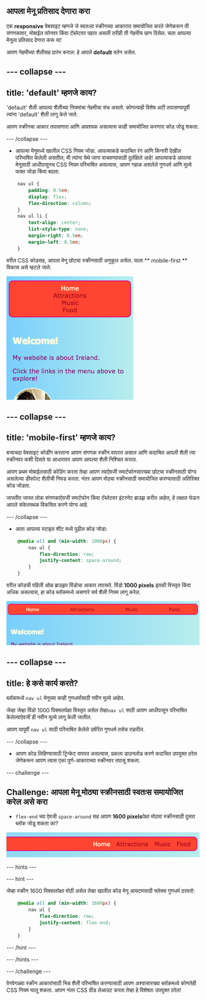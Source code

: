 ## आपला मेनू प्रतिसाद देणारा करा

एक **responsive** वेबसाइट म्हणजे जे स्वतःला स्क्रीनच्या आकारात समायोजित करते जेणेकरून ती संगणकावर, मोबाईल फोनवर किंवा टॅब्लेटवर पहात असली तरीही ती नेहमीच छान दिसेल. चला आपल्या मेनूला प्रतिसाद देणारा करू या!

आपण नेहमीच्या शैलीसह प्रारंभ कराल: हे आपले **default** वर्तन असेल.

## \--- collapse \---

## title: 'default' म्हणजे काय?

'default' शैली आपल्या शैलीच्या नियमांचा नेहमीचा संच असतो. कोणत्याही विशेष अटी तपासण्यापूर्वी त्यांना 'default' शैली लागू केले जाते.

आपण स्क्रीनचा आकार तपासणारा आणि आवश्यक असल्यास काही समायोजित करणारा कोड जोडू शकता.

\--- /collapse \---

+ आपल्या मेनूमध्ये खालील CSS नियम जोडा. आपल्याकडे कदाचित रंग आणि किनारी देखील परिभाषित केलेली असतील; मी त्यांना येथे जागा वाचवण्यासाठी दुर्लक्षिले आहे! आपल्याकडे आपल्या मेनूसाठी आधीपासूनच CSS नियम परिभाषित असल्यास, आपण गहाळ असलेले गुणधर्म आणि मूल्ये फक्त जोडा किंवा बदला.

```css
    nav ul {
        padding: 0.5em;
        display: flex;
        flex-direction: column;
    }
    nav ul li {
        text-align: center; 
        list-style-type: none;
        margin-right: 0.5em;
        margin-left: 0.5em;
    }
```

वरील CSS कोडसह, आपला मेनू छोट्या स्क्रीनसाठी अनुकूल असेल. याला ** mobile-first ** विकास असे म्हटले जाते.

![छोट्या स्क्रीनवर मेनू आयटम एकावर एक उभे केलेले](images/responsiveMenuMobile.png)

## \--- collapse \---

## title: 'mobile-first' म्हणजे काय?

बर्‍याचदा वेबसाइट कोडींग करताना आपण संगणक स्क्रीन वापरत असाल आणि कदाचित आपली शैली त्या स्क्रीनवर कशी दिसते या आधारावर आपण आपल्या शैली निश्चित कराल.

आपण प्रथम मोबाईलसाठी कोडिंग करता तेव्हा आपण त्याऐवजी स्मार्टफोनसारख्या छोट्या स्क्रीनसाठी योग्य असलेल्या डीफॉल्ट शैलीची निवड करता. नंतर आपण मोठ्या स्क्रीनसाठी समायोजित करण्यासाठी अतिरिक्त कोड जोडता.

जास्तीत जास्त लोक संगणकाऐवजी स्मार्टफोन किंवा टॅब्लेटवर इंटरनेट ब्राउझ करीत आहेत, हे लक्षात घेऊन आपले संकेतस्थळ विकसित करणे योग्य आहे.

\--- /collapse \---

+ आता आपल्या स्टाइल शीट मध्ये पुढील कोड जोडा:

```css
    @media all and (min-width: 1000px) {
        nav ul {
            flex-direction: row;
            justify-content: space-around;
        }
    }
```

वरील कोडची पहिली ओळ ब्राउझर विंडोचा आकार तपासते. विंडो **1000 pixels** इतकी विस्तृत किंवा अधिक असल्यास, हा कोड ब्लॉकमध्ये असणारे सर्व शैली नियम लागू करेल.

![विस्तृत स्क्रीनवरील मेनू आयटम एका ओळीवर समान रीतीने अंतरावर ठेवले](images/responsiveMenuMedium.png)

## \--- collapse \---

## title: हे कसे कार्य करते?

ब्लॉकमध्ये `nav ul` मेनूच्या काही गुणधर्मांसाठी नवीन मूल्ये आहेत.

जेव्हा जेव्हा विंडो 1000 पिक्सलपेक्षा विस्तृत असेल तेव्हा`nav ul` साठी आपण आधीपासून परिभाषित केलेल्याऐवजी ही नवीन मूल्ये लागू केली जातील.

आपण यापूर्वी `nav ul` साठी परिभाषित केलेले उर्वरित गुणधर्म तसेच राहतील.

\--- /collapse \---

+ आपण कोड लिहिण्यासाठी ट्रिन्केट वापरत असल्यास, प्रकल्प डाउनलोड करणे कदाचित उपयुक्त ठरेल जेणेकरून आपण त्यास एका पूर्ण-आकाराच्या स्क्रीनवर तपासू शकता.

\--- challenge \---

## Challenge: आपला मेनू मोठ्या स्क्रीनसाठी स्वतःस समायोजित करेल असे करा

+ `flex-end` च्या ऐवजी `space-around` सह आपण **1600 pixels**पेक्षा मोठ्या स्क्रीनसाठी दुसरा ब्लॉक जोडू शकता का?

![विस्तृत स्क्रीनवर उजवीकडे मेनू आयटम](images/responsiveMenuWide.png)

\--- hints \---

\--- hint \---

जेव्हा स्क्रीन 1600 पिक्सलपेक्षा मोठी असेल तेव्हा खालील कोड मेनू आयटमसाठी फ्लेक्स गुणधर्म ठरवतो:

```css
    @media all and (min-width: 1600px) {
        nav ul {
            flex-direction: row;
            justify-content: flex-end;
        }
    }  
```

\--- /hint \---

\--- /hints \---

\--- /challenge \---

वेगवेगळ्या स्क्रीन आकारांसाठी भिन्न शैली परिभाषित करण्यासाठी आपण अश्यासारख्या ब्लॉकमध्ये कोणतेही CSS नियम घालू शकता. आपण नंतर CSS ग्रीड लेआउट करता तेव्हा हे विशेषतः उपयुक्त ठरेल!